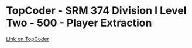 # TopCoder - SRM 374 Division I Level Two - 500 - Player Extraction

[Link on TopCoder](https://community.topcoder.com/stat?c=problem_statement&pm=8225&rd=10793)